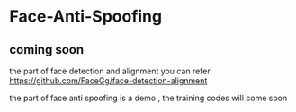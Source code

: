 # Face-Anti-Spoofing

## coming soon

the part of face detection and alignment you can refer https://github.com/FaceGg/face-detection-alignment

the part of face anti spoofing is a demo , the training codes will come soon
